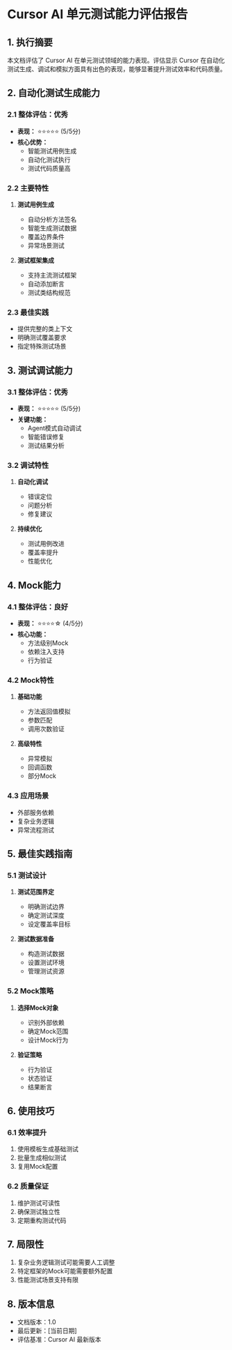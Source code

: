 # Cursor AI 单元测试能力评估报告

## 1. 执行摘要

本文档评估了 Cursor AI 在单元测试领域的能力表现。评估显示 Cursor 在自动化测试生成、调试和模拟方面具有出色的表现，能够显著提升测试效率和代码质量。

## 2. 自动化测试生成能力

### 2.1 整体评估：优秀
- **表现：** ⭐⭐⭐⭐⭐ (5/5分)
- **核心优势：**
  - 智能测试用例生成
  - 自动化测试执行
  - 测试代码质量高

### 2.2 主要特性
1. **测试用例生成**
   - 自动分析方法签名
   - 智能生成测试数据
   - 覆盖边界条件
   - 异常场景测试

2. **测试框架集成**
   - 支持主流测试框架
   - 自动添加断言
   - 测试类结构规范

### 2.3 最佳实践
- 提供完整的类上下文
- 明确测试覆盖要求
- 指定特殊测试场景

## 3. 测试调试能力

### 3.1 整体评估：优秀
- **表现：** ⭐⭐⭐⭐⭐ (5/5分)
- **关键功能：**
  - Agent模式自动调试
  - 智能错误修复
  - 测试结果分析

### 3.2 调试特性
1. **自动化调试**
   - 错误定位
   - 问题分析
   - 修复建议

2. **持续优化**
   - 测试用例改进
   - 覆盖率提升
   - 性能优化

## 4. Mock能力

### 4.1 整体评估：良好
- **表现：** ⭐⭐⭐⭐☆ (4/5分)
- **核心功能：**
  - 方法级别Mock
  - 依赖注入支持
  - 行为验证

### 4.2 Mock特性
1. **基础功能**
   - 方法返回值模拟
   - 参数匹配
   - 调用次数验证

2. **高级特性**
   - 异常模拟
   - 回调函数
   - 部分Mock

### 4.3 应用场景
- 外部服务依赖
- 复杂业务逻辑
- 异常流程测试

## 5. 最佳实践指南

### 5.1 测试设计
1. **测试范围界定**
   - 明确测试边界
   - 确定测试深度
   - 设定覆盖率目标

2. **测试数据准备**
   - 构造测试数据
   - 设置测试环境
   - 管理测试资源

### 5.2 Mock策略
1. **选择Mock对象**
   - 识别外部依赖
   - 确定Mock范围
   - 设计Mock行为

2. **验证策略**
   - 行为验证
   - 状态验证
   - 结果断言

## 6. 使用技巧

### 6.1 效率提升
1. 使用模板生成基础测试
2. 批量生成相似测试
3. 复用Mock配置

### 6.2 质量保证
1. 维护测试可读性
2. 确保测试独立性
3. 定期重构测试代码

## 7. 局限性
1. 复杂业务逻辑测试可能需要人工调整
2. 特定框架的Mock可能需要额外配置
3. 性能测试场景支持有限

## 8. 版本信息
- 文档版本：1.0
- 最后更新：[当前日期]
- 评估基准：Cursor AI 最新版本 